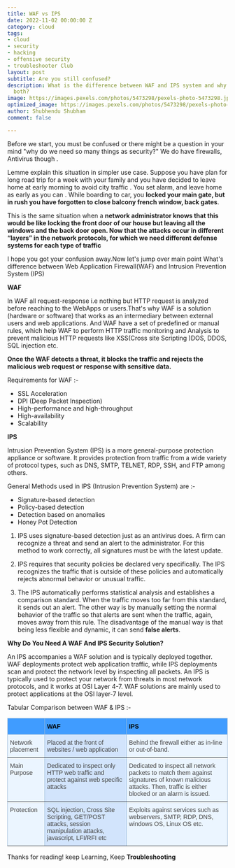 ```yaml
---
title: WAF vs IPS
date: 2022-11-02 00:00:00 Z
category: cloud
tags:
- cloud
- security
- hacking
- offensive security
- troubleshooter Club
layout: post
subtitle: Are you still confused?
description: What is the difference between WAF and IPS system and why do we need
  both?
image: https://images.pexels.com/photos/5473298/pexels-photo-5473298.jpeg?auto=compress&cs=tinysrgb&w=1260&h=750&dpr=1
optimized_image: https://images.pexels.com/photos/5473298/pexels-photo-5473298.jpeg?auto=compress&cs=tinysrgb&w=1260&h=750&dpr=1
author: Shubhendu Shubham
comment: false

---
```


Before we start, you must be confused or there might be a question in your mind "why do we need so many things as security?" We do have firewalls, Antivirus though .

Lemme explain this situation in simpler use case. Suppose you have plan for long road trip for a week with your family and you have decided to leave home at early morning to avoid city traffic . You set alarm, and leave home as early as you can . While boarding to car, you **locked your main gate, but in rush you have forgotten to close balcony french window, back gates**.

This is the same situation when a **network administrator knows that this would be like locking the front door of our house but leaving all the windows and the back door open. Now that the attacks occur in different “layers” in the network protocols, for which we need different defense systems for each type of traffic**

I hope you got your confusion away.Now let's jump over main point What's difference between Web Application Firewall(WAF) and Intrusion Prevention System (IPS)

**WAF**

In WAF all request-response i.e nothing but HTTP request is analyzed before reaching to the WebApps or users.That's why WAF is a solution (hardware or software) that works as an intermediary between external users and web applications. And WAF have a set of predefined or manual rules, which help WAF to perform HTTP traffic monitoring and Analysis to prevent malicious HTTP requests like XSS(Cross site Scripting )DOS, DDOS, SQL injection etc.

**Once the WAF detects a threat, it blocks the traffic and rejects the malicious web request or response with sensitive data.**

Requirements for WAF :-

- SSL Acceleration
- DPI (Deep Packet Inspection)
- High-performance and high-throughput
- High-availability
- Scalability

**IPS**

Intrusion Prevention System (IPS) is a more general-purpose protection appliance or software. It provides protection from traffic from a wide variety of protocol types, such as DNS, SMTP, TELNET, RDP, SSH, and FTP among others.

General Methods used in IPS (Intrusion Prevention System) are :-

- Signature-based detection
- Policy-based detection
- Detection based on anomalies
- Honey Pot Detection

1. IPS uses signature-based detection just as an antivirus does. A firm can recognize a threat and send an alert to the administrator. For this method to work correctly, all signatures must be with the latest update.

2. IPS requires that security policies be declared very specifically. The IPS recognizes the traffic that is outside of these policies and automatically rejects abnormal behavior or unusual traffic.

3. The IPS automatically performs statistical analysis and establishes a comparison standard. When the traffic moves too far from this standard, it sends out an alert. The other way is by manually setting the normal behavior of the traffic so that alerts are sent when the traffic, again, moves away from this rule. The disadvantage of the manual way is that being less flexible and dynamic, it can send **false alerts**.

**Why Do You Need A WAF And IPS Security Solution?**

An IPS accompanies a WAF solution and is typically deployed together. WAF deployments protect web application traffic, while IPS deployments scan and protect the network level by inspecting all packets. An IPS is typically used to protect your network from threats in most network protocols, and it works at OSI Layer 4-7. WAF solutions are mainly used to protect applications at the OSI layer-7 level.

Tabular Comparison between WAF & IPS :-

<style type="text/css">
.tg  {border-collapse:collapse;border-color:#9ABAD9;border-spacing:0;}
.tg td{background-color:#EBF5FF;border-color:#9ABAD9;border-style:solid;border-width:1px;color:#444;
  font-family:Arial, sans-serif;font-size:14px;overflow:hidden;padding:10px 5px;word-break:normal;}
.tg th{background-color:#409cff;border-color:#9ABAD9;border-style:solid;border-width:1px;color:#fff;
  font-family:Arial, sans-serif;font-size:14px;font-weight:normal;overflow:hidden;padding:10px 5px;word-break:normal;}
.tg .tg-phtq{background-color:#D2E4FC;border-color:inherit;text-align:left;vertical-align:top}
.tg .tg-0pky{border-color:inherit;text-align:left;vertical-align:top}
</style>
<table class="tg">
<thead>
  <tr>
    <th class="tg-0pky"></th>
    <th class="tg-0pky"><span style="font-weight:bold;color:#000">WAF</span></th>
    <th class="tg-0pky"><span style="font-weight:bold;color:#000">IPS</span></th>
  </tr>
</thead>
<tbody>
  <tr>
    <td class="tg-0pky"><span style="font-weight:400;font-style:normal">Network placement</span></td>
    <td class="tg-phtq"><span style="font-weight:400;font-style:normal">Placed at the front of websites / web application</span></td>
    <td class="tg-0pky"><span style="font-weight:400;font-style:normal">Behind the firewall either as in-line or out-of-band.</span><br></td>
  </tr>
  <tr>
    <td class="tg-0pky"><span style="font-weight:400;font-style:normal">Main Purpose </span></td>
    <td class="tg-phtq">Dedicated to inspect only HTTP web traffic and protect against web specific attacks<br></td>
    <td class="tg-0pky">Dedicated to inspect all network packets to match them against signatures of known malicious attacks. Then, traffic is either blocked or an alarm is issued.<br></td>
  </tr>
  <tr>
    <td class="tg-0pky">Protection </td>
    <td class="tg-phtq">SQL injection, Cross Site Scripting, GET/POST attacks, session manipulation attacks, javascript, LFI/RFI etc<br></td>
    <td class="tg-0pky">Exploits against services such as webservers, SMTP, RDP, DNS, windows OS, Linux OS etc.<br></td>
  </tr>
</tbody>
</table>

Thanks for reading! keep Learning, Keep **Troubleshooting**
